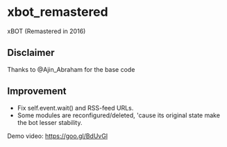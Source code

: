 # xbot_remastered
xBOT (Remastered in 2016) 

## Disclaimer 
  Thanks to @Ajin_Abraham for the base code 
## Improvement
- Fix self.event.wait() and RSS-feed URLs.
- Some modules are reconfigured/deleted, 'cause its original state make the bot lesser stability.   

Demo video: https://goo.gl/BdUvGl
